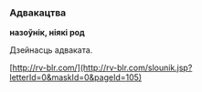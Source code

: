 ### Адвакацтва
**назоўнік, ніякі род**

Дзейнасць адваката.

<a rel="author">[http://rv-blr.com/](http://rv-blr.com/slounik.jsp?letterId=0&maskId=0&pageId=105)</a>
